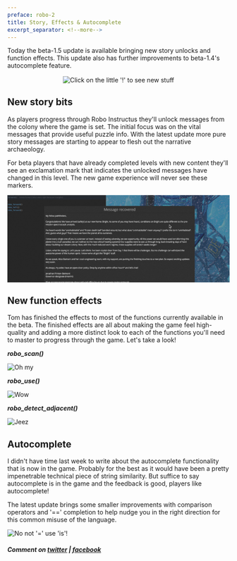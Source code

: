 ```yaml
---
preface: robo-2
title: Story, Effects & Autocomplete
excerpt_separator: <!--more-->
---
```


Today the beta-1.5 update is available bringing new story unlocks and function effects. This update also has further improvements to beta-1.4's autocomplete feature.

<p align="center">
  <img align="center"
  src="https://user-images.githubusercontent.com/2331607/55234246-9ee9d100-5222-11e9-89a7-99af5360a661.jpg"
  title="Click on the little '!' to see new stuff" />
</p>

<!--more-->

## New story bits
As players progress through Robo Instructus they'll unlock messages from the colony where the game is set. The initial focus was on the vital messages that provide useful puzzle info. With the latest update more pure story messages are starting to appear to flesh out the narrative archaeology.

For beta players that have already completed levels with new content they'll see an exclamation mark that indicates the unlocked messages have changed in this level. The new game experience will never see these markers.

<p align="center">
  <img align="center"
  src="/assets/2019-03-29/story.jpg"
  title="New words to read" />
</p>

## New function effects
Tom has finished the effects to most of the functions currently available in the beta. The finished effects are all about making the game feel high-quality and adding a more distinct look to each of the functions you'll need to master to progress through the game. Let's take a look!

***robo_scan()***

![](https://user-images.githubusercontent.com/2331607/55234573-5aab0080-5223-11e9-89fc-0ee956c443a5.gif "Oh my")

***robo_use()***

![](https://user-images.githubusercontent.com/2331607/55235072-81b60200-5224-11e9-9026-7a9665739fbd.gif "Wow")

***robo_detect_adjacent()***

![](https://user-images.githubusercontent.com/2331607/55234560-554db600-5223-11e9-8107-20e5bb80a430.gif "Jeez")

## Autocomplete
I didn't have time last week to write about the autocomplete functionality that is now in the game. Probably for the best as it would have been a pretty impenetrable technical piece of string similarity. But suffice to say autocomplete is in the game and the feedback is good, players like autocomplete!

The latest update brings some smaller improvements with comparison operators and '==' completion to help nudge you in the right direction for this common misuse of the language.

![](https://user-images.githubusercontent.com/2331607/55234776-c55c3c00-5223-11e9-8d3b-944af2c95fe1.png "No not '=' use 'is'!")

##### Comment on [twitter](https://twitter.com/bigabgames/status/1111647444239114242) | [facebook](https://www.facebook.com/bigabgames/videos/367688000498851)
